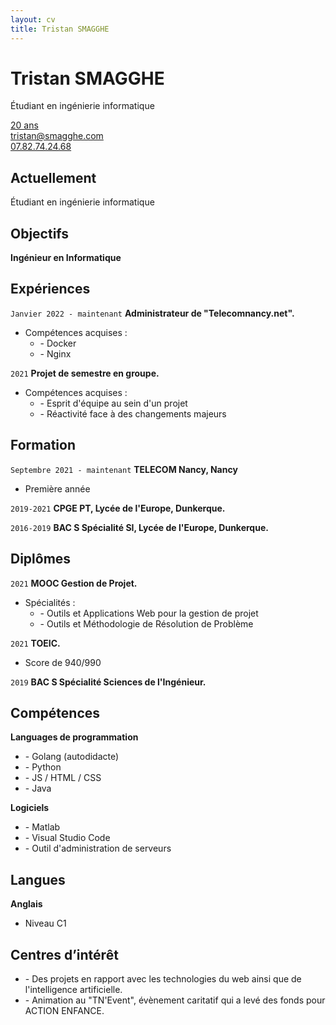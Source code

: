 ```yaml
---
layout: cv
title: Tristan SMAGGHE
---
```

# Tristan SMAGGHE
Étudiant en ingénierie informatique

<div id="webaddress">
<a href="#">20 ans</a>
<br/>
<a href="tristan@smagghe.com">tristan@smagghe.com</a>
<br/>
<a href="#">07.82.74.24.68</a>
</div>

## Actuellement

Étudiant en ingénierie informatique

## Objectifs

__Ingénieur en Informatique__

## Expériences

`Janvier 2022 - maintenant`
__Administrateur de "Telecomnancy.net".__

- Compétences acquises :
    * \- Docker
    * \- Nginx

`2021`
__Projet de semestre en groupe.__

- Compétences acquises :
    * \- Esprit d'équipe au sein d'un projet
    * \- Réactivité face à des changements majeurs

## Formation

`Septembre 2021 - maintenant`
__TELECOM Nancy, Nancy__

- Première année

`2019-2021`
__CPGE PT, Lycée de l'Europe, Dunkerque.__

`2016-2019`
__BAC S Spécialité SI, Lycée de l'Europe, Dunkerque.__

## Diplômes

`2021`
__MOOC Gestion de Projet.__

- Spécialités :
    * \- Outils et Applications Web pour la gestion de projet
    * \- Outils et Méthodologie de Résolution de Problème

`2021`
__TOEIC.__

- Score de 940/990

`2019`
__BAC S Spécialité Sciences de l'Ingénieur.__

## Compétences

__Languages de programmation__
* \- Golang (autodidacte)
* \- Python
* \- JS / HTML / CSS
* \- Java

__Logiciels__
* \- Matlab
* \- Visual Studio Code
* \- Outil d'administration de serveurs

## Langues

__Anglais__
* Niveau C1

## Centres d’intérêt

- \- Des projets en rapport avec les technologies du web ainsi que de l'intelligence artificielle.
- \- Animation au "TN'Event", évènement caritatif qui a levé des fonds pour ACTION ENFANCE.
